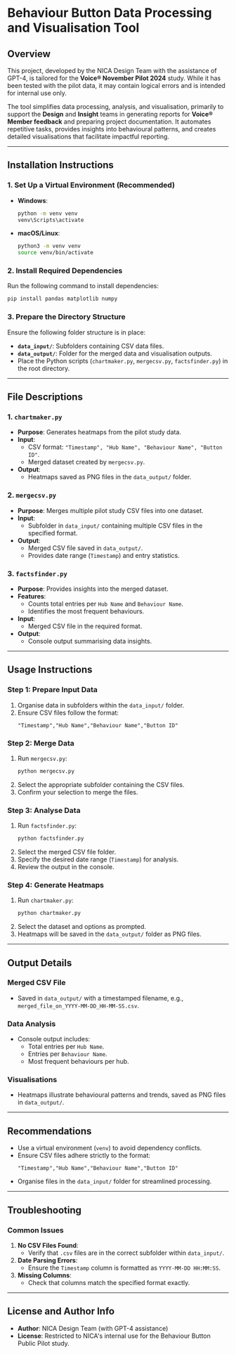 # **Behaviour Button Data Processing and Visualisation Tool**

## **Overview**
This project, developed by the NICA Design Team with the assistance of GPT-4, is tailored for the **Voice® November Pilot 2024** study. While it has been tested with the pilot data, it may contain logical errors and is intended for internal use only.

The tool simplifies data processing, analysis, and visualisation, primarily to support the **Design** and **Insight** teams in generating reports for **Voice® Member feedback** and preparing project documentation. It automates repetitive tasks, provides insights into behavioural patterns, and creates detailed visualisations that facilitate impactful reporting.

---

## **Installation Instructions**

### 1. Set Up a Virtual Environment (Recommended)
- **Windows**:
  ```bash
  python -m venv venv
  venv\Scripts\activate
  ```
- **macOS/Linux**:
  ```bash
  python3 -m venv venv
  source venv/bin/activate
  ```

### 2. Install Required Dependencies
Run the following command to install dependencies:
```bash
pip install pandas matplotlib numpy
```

### 3. Prepare the Directory Structure
Ensure the following folder structure is in place:
- **`data_input/`**: Subfolders containing CSV data files.
- **`data_output/`**: Folder for the merged data and visualisation outputs.
- Place the Python scripts (`chartmaker.py`, `mergecsv.py`, `factsfinder.py`) in the root directory.

---

## **File Descriptions**

### 1. `chartmaker.py`
- **Purpose**: Generates heatmaps from the pilot study data.
- **Input**:
  - CSV format: `"Timestamp", "Hub Name", "Behaviour Name", "Button ID"`.
  - Merged dataset created by `mergecsv.py`.
- **Output**:
  - Heatmaps saved as PNG files in the `data_output/` folder.

### 2. `mergecsv.py`
- **Purpose**: Merges multiple pilot study CSV files into one dataset.
- **Input**:
  - Subfolder in `data_input/` containing multiple CSV files in the specified format.
- **Output**:
  - Merged CSV file saved in `data_output/`.
  - Provides date range (`Timestamp`) and entry statistics.

### 3. `factsfinder.py`
- **Purpose**: Provides insights into the merged dataset.
- **Features**:
  - Counts total entries per `Hub Name` and `Behaviour Name`.
  - Identifies the most frequent behaviours.
- **Input**:
  - Merged CSV file in the required format.
- **Output**:
  - Console output summarising data insights.

---

## **Usage Instructions**

### **Step 1: Prepare Input Data**
1. Organise data in subfolders within the `data_input/` folder.
2. Ensure CSV files follow the format:
   ```csv
   "Timestamp","Hub Name","Behaviour Name","Button ID"
   ```

### **Step 2: Merge Data**
1. Run `mergecsv.py`:
   ```bash
   python mergecsv.py
   ```
2. Select the appropriate subfolder containing the CSV files.
3. Confirm your selection to merge the files.

### **Step 3: Analyse Data**
1. Run `factsfinder.py`:
   ```bash
   python factsfinder.py
   ```
2. Select the merged CSV file folder.
3. Specify the desired date range (`Timestamp`) for analysis.
4. Review the output in the console.

### **Step 4: Generate Heatmaps**
1. Run `chartmaker.py`:
   ```bash
   python chartmaker.py
   ```
2. Select the dataset and options as prompted.
3. Heatmaps will be saved in the `data_output/` folder as PNG files.

---

## **Output Details**

### **Merged CSV File**
- Saved in `data_output/` with a timestamped filename, e.g., `merged_file_on_YYYY-MM-DD_HH-MM-SS.csv`.

### **Data Analysis**
- Console output includes:
  - Total entries per `Hub Name`.
  - Entries per `Behaviour Name`.
  - Most frequent behaviours per hub.

### **Visualisations**
- Heatmaps illustrate behavioural patterns and trends, saved as PNG files in `data_output/`.

---

## **Recommendations**
- Use a virtual environment (`venv`) to avoid dependency conflicts.
- Ensure CSV files adhere strictly to the format:
  ```csv
  "Timestamp","Hub Name","Behaviour Name","Button ID"
  ```
- Organise files in the `data_input/` folder for streamlined processing.

---

## **Troubleshooting**

### Common Issues
1. **No CSV Files Found**:
   - Verify that `.csv` files are in the correct subfolder within `data_input/`.
2. **Date Parsing Errors**:
   - Ensure the `Timestamp` column is formatted as `YYYY-MM-DD HH:MM:SS`.
3. **Missing Columns**:
   - Check that columns match the specified format exactly.

---

## **License and Author Info**
- **Author**: NICA Design Team (with GPT-4 assistance)
- **License**: Restricted to NICA's internal use for the Behaviour Button Public Pilot study.

